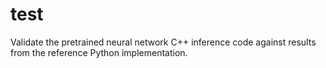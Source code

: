 # test

Validate the pretrained neural network C++ inference code against results from the reference Python implementation.
